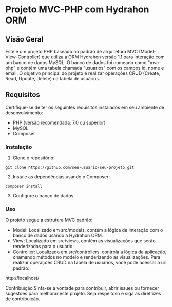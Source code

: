 
# Projeto MVC-PHP com Hydrahon ORM

## Visão Geral
Este é um projeto PHP baseado no padrão de arquitetura MVC (Model-View-Controller) que utiliza a ORM Hydrahon versão 1.1 para interação com um banco de dados MySQL. O banco de dados foi nomeado como "mvc-php" e contém uma tabela chamada "usuarios" com os campos id, nome e email. O objetivo principal do projeto é realizar operações CRUD (Create, Read, Update, Delete) na tabela de usuários.

## Requisitos
Certifique-se de ter os seguintes requisitos instalados em seu ambiente de desenvolvimento:

- PHP (versão recomendada: 7.0 ou superior)
- MySQL
- Composer
### Instalação
1. Clone o repositório:
```
git clone https://github.com/seu-usuario/seu-projeto.git
```
2. Instale as dependências usando o Composer:
```
composer install
```
3. Configure o banco de dados 

### Uso
O projeto segue a estrutura MVC padrão:

- Model: Localizado em src/models, contém a lógica de interação com o banco de dados usando a Hydrahon ORM.
- View: Localizado em src/views, contém as visualizações que serão renderizadas para o usuário.
- Controller: Localizado em src/controllers, controla a lógica da aplicação, chamando métodos no modelo e renderizando as visualizações.
Para realizar operações CRUD na tabela de usuários, você pode acessar a url padrão:

http://localhost/

Contribuição
Sinta-se à vontade para contribuir, abrir issues ou fornecer sugestões para melhorar este projeto. Seja respeitoso e siga as diretrizes de contribuição.